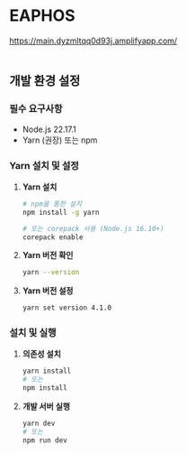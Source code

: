 # EAPHOS

https://main.dyzmltqq0d93j.amplifyapp.com/
<br/><br/>

## 개발 환경 설정

### 필수 요구사항

- Node.js 22.17.1
- Yarn (권장) 또는 npm

### Yarn 설치 및 설정

1. **Yarn 설치**

   ```bash
   # npm을 통한 설치
   npm install -g yarn

   # 또는 corepack 사용 (Node.js 16.10+)
   corepack enable
   ```

2. **Yarn 버전 확인**

   ```bash
   yarn --version
   ```

3. **Yarn 버전 설정**

   ```bash
   yarn set version 4.1.0
   ```


### 설치 및 실행

1. **의존성 설치**

   ```bash
   yarn install
   # 또는
   npm install
   ```

2. **개발 서버 실행**

   ```bash
   yarn dev
   # 또는
   npm run dev
   ```
